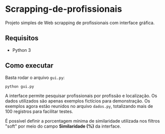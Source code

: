 # Scrapping-de-profissionais

Projeto simples de Web scrapping de profissionais com interface gráfica.

## Requisitos

- Python 3

## Como executar

Basta rodar o arquivo `gui.py`:

```bash
python gui.py
```

A interface permite pesquisar profissionais por profissão e localização. Os dados
utilizados são apenas exemplos fictícios para demonstração. Os exemplos agora
estão reunidos no arquivo `dados.py`, totalizando mais de 100 registros para
facilitar testes.

É possível definir a porcentagem mínima de similaridade utilizada nos filtros
"soft" por meio do campo **Similaridade (%)** da interface.
